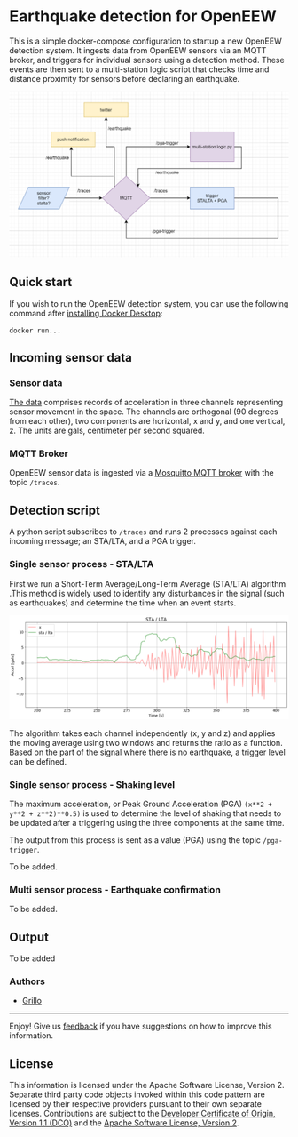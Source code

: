 # Earthquake detection for OpenEEW 
This is a simple docker-compose configuration to startup a new OpenEEW detection system. It ingests data from OpenEEW sensors via an MQTT broker, and triggers for individual sensors using a detection method. These events are then sent to a multi-station logic script that checks time and distance proximity for sensors before declaring an earthquake.

![MQTT](images/mqtt_workflow.png?raw=true "Diagram")
<p align="center"> 
  
## Quick start
If you wish to run the OpenEEW detection system, you can use the following command after [installing Docker Desktop](https://www.docker.com/get-started):
```
docker run...
```

## Incoming sensor data
### Sensor data
[The data](https://openeew.com/docs/historic-data#how-are-records-generated) comprises records of acceleration in three channels representing sensor movement in the space. The channels are orthogonal (90 degrees from each other), two components are horizontal, x and y, and one vertical, z. The units are gals, centimeter per second squared.

### MQTT Broker
OpenEEW sensor data is ingested via a [Mosquitto MQTT broker](https://mosquitto.org/) with the topic `/traces`.

## Detection script
A python script subscribes to `/traces` and runs 2 processes against each incoming message; an STA/LTA, and a PGA trigger.

### Single sensor process - STA/LTA
First we run a Short-Term Average/Long-Term Average (STA/LTA) algorithm .This method is widely used to identify any disturbances in the signal (such as earthquakes) and determine the time when an event starts.

![STA/LTA x component](images/sta_lta_x.png?raw=true "Record M7.2 Pinotepa Nacional, Oaxaca, Mexico (16-02-2018)")
<p align="center">
  
The algorithm takes each channel independently (x, y and z) and applies the moving average using two windows and returns the ratio as a function. Based on the part of the signal where there is no earthquake, a trigger level can be defined.

### Single sensor process - Shaking level
The maximum acceleration, or Peak Ground Acceleration (PGA) `(x**2 + y**2 + z**2)**0.5)` is used to determine the level of shaking that needs to be updated after a triggering using the three components at the same time. 

The output from this process is sent as a  value (PGA) using the topic `/pga-trigger`.

To be added.

### Multi sensor process - Earthquake confirmation
To be added.

## Output
To be added

### Authors
- [Grillo](https://grillo.io)
___

Enjoy!  Give us [feedback](https://github.com/openeew/openeew-detection/issues) if you have suggestions on how to improve this information.

## License

This information is licensed under the Apache Software License, Version 2.  Separate third party code objects invoked within this code pattern are licensed by their respective providers pursuant to their own separate licenses. Contributions are subject to the [Developer Certificate of Origin, Version 1.1 (DCO)](https://developercertificate.org/) and the [Apache Software License, Version 2](http://www.apache.org/licenses/LICENSE-2.0.txt).
